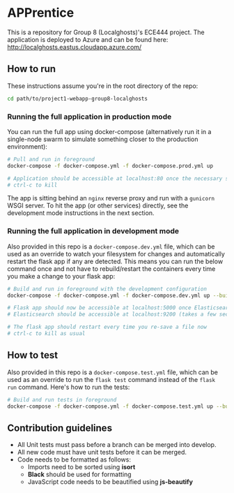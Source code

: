 # APPrentice

This is a repository for Group 8 (Localghosts)'s ECE444 project. 
The application is deployed to Azure and can be found here: http://localghosts.eastus.cloudapp.azure.com/

## How to run

These instructions assume you're in the root directory of the repo:

```sh
cd path/to/project1-webapp-group8-localghosts
```

### Running the full application in production mode

You can run the full app using docker-compose (alternatively run it in a single-node swarm to simulate something closer to the production environment):

```sh
# Pull and run in foreground
docker-compose -f docker-compose.yml -f docker-compose.prod.yml up

# Application should be accessible at localhost:80 once the necessary services are up
# ctrl-c to kill
```

The app is sitting behind an `nginx` reverse proxy and run with a `gunicorn` WSGI server. To hit the app (or other services) directly, see the development mode instructions in the next section.

### Running the full application in development mode

Also provided in this repo is a `docker-compose.dev.yml` file, which can be used as an override to watch your filesystem for changes and automatically restart the flask app if any are detected. This means you can run the below command once and not have to rebuild/restart the containers every time you make a change to your flask app:

```sh
# Build and run in foreground with the development configuration
docker-compose -f docker-compose.yml -f docker-compose.dev.yml up --build

# Flask app should now be accessible at localhost:5000 once Elasticsearch is up
# Elasticsearch should be accessible at localhost:9200 (takes a few seconds to start up, please wait)

# The flask app should restart every time you re-save a file now
# ctrl-c to kill as usual
```

## How to test

Also provided in this repo is a `docker-compose.test.yml` file, which can be used as an override to run the `flask test` command instead of the `flask run` command. Here's how to run the tests:

```sh
# Build and run tests in foreground
docker-compose -f docker-compose.yml -f docker-compose.test.yml up --build --exit-code-from app
```

## Contribution guidelines

- All Unit tests must pass before a branch can be merged into develop.
- All new code must have unit tests before it can be merged. 
- Code needs to be formatted as follows:
    - Imports need to be sorted using **isort**
    - **Black** should be used for formatting
    - JavaScript code needs to be beautified using **js-beautify**
